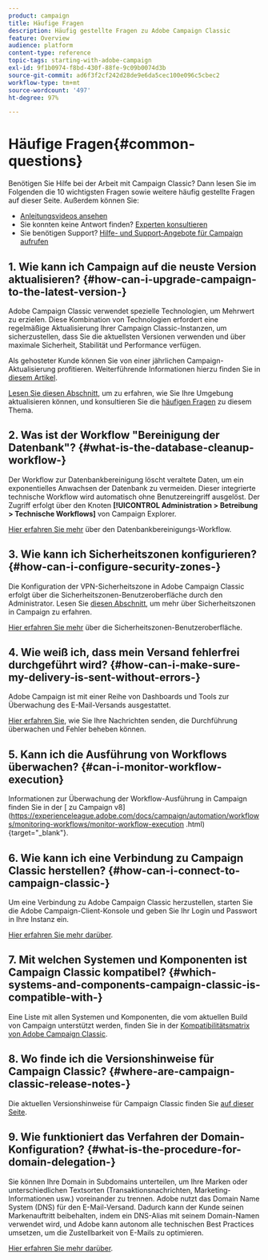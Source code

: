 ```yaml
---
product: campaign
title: Häufige Fragen
description: Häufig gestellte Fragen zu Adobe Campaign Classic
feature: Overview
audience: platform
content-type: reference
topic-tags: starting-with-adobe-campaign
exl-id: 9f1b0974-f8bd-430f-88fe-9c09b0074d3b
source-git-commit: ad6f3f2cf242d28de9e6da5cec100e096c5cbec2
workflow-type: tm+mt
source-wordcount: '497'
ht-degree: 97%

---
```


# Häufige Fragen{#common-questions}



Benötigen Sie Hilfe bei der Arbeit mit Campaign Classic? Dann lesen Sie im Folgenden die 10 wichtigsten Fragen sowie weitere häufig gestellte Fragen auf dieser Seite. Außerdem können Sie:

* [Anleitungsvideos ansehen](https://experienceleague.adobe.com/docs/campaign-classic-learn/tutorials/overview.html?lang=de)
* Sie konnten keine Antwort finden? [Experten konsultieren](https://experienceleaguecommunities.adobe.com/t5/adobe-campaign-classic/ct-p/adobe-campaign-classic-community?profile.language=de)
* Sie benötigen Support? [Hilfe- und Support-Angebote für Campaign aufrufen](../../support.md)

## &#x200B;1. Wie kann ich Campaign auf die neuste Version aktualisieren? {#how-can-i-upgrade-campaign-to-the-latest-version-}

Adobe Campaign Classic verwendet spezielle Technologien, um Mehrwert zu erzielen. Diese Kombination von Technologien erfordert eine regelmäßige Aktualisierung Ihrer Campaign Classic-Instanzen, um sicherzustellen, dass Sie die aktuellsten Versionen verwenden und über maximale Sicherheit, Stabilität und Performance verfügen.

Als gehosteter Kunde können Sie von einer jährlichen Campaign-Aktualisierung profitieren. Weiterführende Informationen hierzu finden Sie in [diesem Artikel](../../rn/using/rn-overview.md#yearly-upgrade).

[Lesen Sie diesen Abschnitt](../../production/using/build-upgrade.md), um zu erfahren, wie Sie Ihre Umgebung aktualisieren können, und konsultieren Sie die [häufigen Fragen](../../platform/using/faq-build-upgrade.md) zu diesem Thema.

## &#x200B;2. Was ist der Workflow &quot;Bereinigung der Datenbank&quot;? {#what-is-the-database-cleanup-workflow-}

Der Workflow zur Datenbankbereinigung löscht veraltete Daten, um ein exponentielles Anwachsen der Datenbank zu vermeiden. Dieser integrierte technische Workflow wird automatisch ohne Benutzereingriff ausgelöst. Der Zugriff erfolgt über den Knoten **[!UICONTROL Administration > Betreibung > Technische Workflows]** von Campaign Explorer.

[Hier erfahren Sie mehr](../../production/using/database-cleanup-workflow.md) über den Datenbankbereinigungs-Workflow.

## &#x200B;3. Wie kann ich Sicherheitszonen konfigurieren? {#how-can-i-configure-security-zones-}

Die Konfiguration der VPN-Sicherheitszone in Adobe Campaign Classic erfolgt über die Sicherheitszonen-Benutzeroberfläche durch den Administrator. Lesen Sie [diesen Abschnitt](../../installation/using/security-zones.md), um mehr über Sicherheitszonen in Campaign zu erfahren.

[Hier erfahren Sie mehr](https://helpx.adobe.com/de/campaign/kb/configuring-security-zones-self-service.html) über die Sicherheitszonen-Benutzeroberfläche.

## &#x200B;4. Wie weiß ich, dass mein Versand fehlerfrei durchgeführt wird? {#how-can-i-make-sure-my-delivery-is-sent-without-errors-}

Adobe Campaign ist mit einer Reihe von Dashboards und Tools zur Überwachung des E-Mail-Versands ausgestattet.

[Hier erfahren Sie](../../delivery/using/about-delivery-monitoring.md), wie Sie Ihre Nachrichten senden, die Durchführung überwachen und Fehler beheben können.

## &#x200B;5. Kann ich die Ausführung von Workflows überwachen? {#can-i-monitor-workflow-execution}

Informationen zur Überwachung der Workflow-Ausführung in Campaign finden Sie in der [ zu Campaign v8]&#x200B;(https://experienceleague.adobe.com/docs/campaign/automation/workflows/monitoring-workflows/monitor-workflow-execution
.html){target="_blank"}.

## &#x200B;6. Wie kann ich eine Verbindung zu Campaign Classic herstellen? {#how-can-i-connect-to-campaign-classic-}

Um eine Verbindung zu Adobe Campaign Classic herzustellen, starten Sie die Adobe Campaign-Client-Konsole und geben Sie Ihr Login und Passwort in Ihre Instanz ein.

[Hier erfahren Sie mehr darüber](../../platform/using/launching-adobe-campaign.md).

## &#x200B;7. Mit welchen Systemen und Komponenten ist Campaign Classic kompatibel? {#which-systems-and-components-campaign-classic-is-compatible-with-}

Eine Liste mit allen Systemen und Komponenten, die vom aktuellen Build von Campaign unterstützt werden, finden Sie in der [Kompatibilitätsmatrix von Adobe Campaign Classic](../../rn/using/compatibility-matrix.md).

## &#x200B;8. Wo finde ich die Versionshinweise für Campaign Classic? {#where-are-campaign-classic-release-notes-}

Die aktuellen Versionshinweise für Campaign Classic finden Sie [auf dieser Seite](../../rn/using/latest-release.md).

## &#x200B;9. Wie funktioniert das Verfahren der Domain-Konfiguration? {#what-is-the-procedure-for-domain-delegation-}

Sie können Ihre Domain in Subdomains unterteilen, um Ihre Marken oder unterschiedlichen Textsorten (Transaktionsnachrichten, Marketing-Informationen usw.) voreinander zu trennen.
Adobe nutzt das Domain Name System (DNS) für den E-Mail-Versand. Dadurch kann der Kunde seinen Markenauftritt beibehalten, indem ein DNS-Alias mit seinem Domain-Namen verwendet wird, und Adobe kann autonom alle technischen Best Practices umsetzen, um die Zustellbarkeit von E-Mails zu optimieren.

[Hier erfahren Sie mehr darüber](https://experienceleague.adobe.com/docs/control-panel/using/subdomains-and-certificates/setting-up-new-subdomain.html?lang=de).

